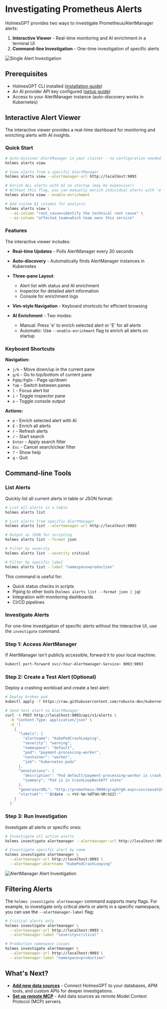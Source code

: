 # Investigating Prometheus Alerts

HolmesGPT provides two ways to investigate Prometheus/AlertManager alerts:

1. **Interactive Viewer** - Real-time monitoring and AI enrichment in a terminal UI
2. **Command-line Investigation** - One-time investigation of specific alerts

![Single Alert Investigation](../assets/alertmanager-single-alert-investigation.gif)

## Prerequisites

- HolmesGPT CLI installed ([installation guide](../installation/cli-installation.md))
- An AI provider API key configured ([setup guide](../ai-providers/index.md))
- Access to your AlertManager instance (auto-discovery works in Kubernetes)

## Interactive Alert Viewer

The interactive viewer provides a real-time dashboard for monitoring and enriching alerts with AI insights.

### Quick Start

```bash
# Auto-discover AlertManager in your cluster - no configuration needed!
holmes alerts view

# View alerts from a specific AlertManager
holmes alerts view --alertmanager-url http://localhost:9093

# Enrich ALL alerts with AI on startup (may be expensive!)
# Without this flag, you can manually enrich individual alerts with 'e' key
holmes alerts view --enable-enrichment

# Add custom AI columns for analysis
holmes alerts view \
  --ai-column "root_cause=identify the technical root cause" \
  --ai-column "affected_team=which team owns this service"
```

### Features

The interactive viewer includes:

- **Real-time Updates** - Polls AlertManager every 30 seconds
- **Auto-discovery** - Automatically finds AlertManager instances in Kubernetes
- **Three-pane Layout**:
  - Alert list with status and AI enrichment
  - Inspector for detailed alert information
  - Console for enrichment logs
- **Vim-style Navigation** - Keyboard shortcuts for efficient browsing
- **AI Enrichment** - Two modes:

  - Manual: Press 'e' to enrich selected alert or 'E' for all alerts
  - Automatic: Use `--enable-enrichment` flag to enrich all alerts on startup

### Keyboard Shortcuts

**Navigation:**

- `j/k` - Move down/up in the current pane
- `g/G` - Go to top/bottom of current pane
- `PgUp/PgDn` - Page up/down
- `Tab` - Switch between panes
- `l` - Focus alert list
- `i` - Toggle inspector pane
- `o` - Toggle console output

**Actions:**

- `e` - Enrich selected alert with AI
- `E` - Enrich all alerts
- `r` - Refresh alerts
- `/` - Start search
- `Enter` - Apply search filter
- `Esc` - Cancel search/clear filter
- `?` - Show help
- `q` - Quit

## Command-line Tools

### List Alerts

Quickly list all current alerts in table or JSON format:

```bash
# List all alerts in a table
holmes alerts list

# List alerts from specific AlertManager
holmes alerts list --alertmanager-url http://localhost:9093

# Output as JSON for scripting
holmes alerts list --format json

# Filter by severity
holmes alerts list --severity critical

# Filter by specific label
holmes alerts list --label "namespace=production"
```

This command is useful for:

- Quick status checks in scripts
- Piping to other tools (`holmes alerts list --format json | jq`)
- Integration with monitoring dashboards
- CI/CD pipelines

### Investigate Alerts

For one-time investigation of specific alerts without the interactive UI, use the `investigate` command.

### Step 1: Access AlertManager

If AlertManager isn't publicly accessible, forward it to your local machine:

```bash
kubectl port-forward svc/<Your-Alertmanager-Service> 9093:9093
```

### Step 2: Create a Test Alert (Optional)

Deploy a crashing workload and create a test alert:

```bash
# Deploy broken pod
kubectl apply -f https://raw.githubusercontent.com/robusta-dev/kubernetes-demos/main/crashpod/broken.yaml

# Send test alert to AlertManager
curl -X POST http://localhost:9093/api/v1/alerts \
  -H "Content-Type: application/json" \
  -d '[
    {
      "labels": {
        "alertname": "KubePodCrashLooping",
        "severity": "warning",
        "namespace": "default",
        "pod": "payment-processing-worker",
        "container": "worker",
        "job": "kubernetes-pods"
      },
      "annotations": {
        "description": "Pod default/payment-processing-worker is crash looping",
        "summary": "Pod is in CrashLoopBackOff state"
      },
      "generatorURL": "http://prometheus:9090/graph?g0.expr=increase%28kube_pod_container_status_restarts_total%5B1h%5D%29%20%3E%205",
      "startsAt": "'$(date -u +%Y-%m-%dT%H:%M:%SZ)'"
    }
  ]'
```

### Step 3: Run Investigation

Investigate all alerts or specific ones:

```bash
# Investigate all active alerts
holmes investigate alertmanager --alertmanager-url http://localhost:9093

# Investigate specific alert by name
holmes investigate alertmanager \
  --alertmanager-url http://localhost:9093 \
  --alertmanager-alertname "KubePodCrashLooping"
```

![AlertManager Alert Investigation](../assets/alertmanager-all-alert-investigation.png)

## Filtering Alerts

The `holmes investigate alertmanager` command supports many flags. For example, to investigate only critical alerts or alerts in a specific namespace, you can use the `--alertmanager-label` flag:

```bash
# Critical alerts only
holmes investigate alertmanager \
  --alertmanager-url http://localhost:9093 \
  --alertmanager-label "severity=critical"

# Production namespace issues
holmes investigate alertmanager \
  --alertmanager-url http://localhost:9093 \
  --alertmanager-label "namespace=production"
```


## What's Next?
- **[Add new data sources](../data-sources/index.md)** - Connect HolmesGPT to your databases, APM tools, and custom APIs for deeper investigations.
- **[Set up remote MCP](../data-sources/remote-mcp-servers.md)** - Add data sources as remote Model Context Protocol (MCP) servers.
